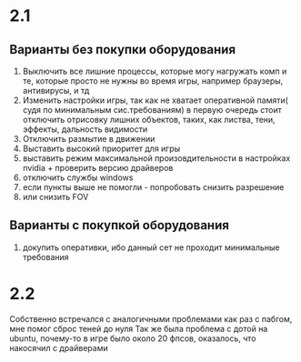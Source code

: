 # 2.1
## Варианты без покупки оборудования 

1. Выключить все лишние процессы, которые могу нагружать комп и те, которые просто не нужны во время игры, например браузеры, антивирусы, и тд
2. Изменить настройки игры, так как не хватает оперативной памяти( судя по минимальным сис.требованиям) в первую очередь стоит отключить отрисовку лишних объектов, таких, как листва, тени, эффекты, дальность видимости
3. Отключить размытие в движении
4. Выставить высокий приоритет для игры 
5. выставить режим максимальной произовдительности в настройках nvidia + проверить версию драйверов
6. отключить службы windows
7. если пункты выше не помогли - попробовать снизить разрешение
8. или снизить FOV

## Варианты с покупкой оборудования
  1. докупить оперативки, ибо данный сет не проходит минимальные требования 

# 2.2
  Собственно встречался с аналогичными проблемами как раз с пабгом, мне помог сброс теней до нуля
  Так же была проблема с дотой на ubuntu, почему-то в игре было около 20 фпсов, оказалось, что накосячил с драйверами 
  
  
